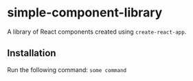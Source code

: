 # simple-component-library
  A library of React components created using `create-react-app`.

## Installation
  Run the following command: `some command`
